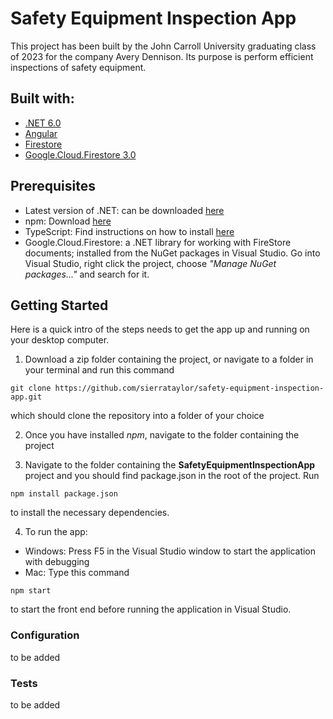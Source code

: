 # Safety Equipment Inspection App

This project has been built by the John Carroll University graduating class of 2023 for the company Avery Dennison. Its purpose is perform efficient inspections of safety equipment.

## Built with:
- [.NET 6.0](https://dotnet.microsoft.com/en-us/download/dotnet/6.0)
- [Angular](https://angular.io/docs)
- [Firestore](https://firebase.google.com/support/releases)
- [Google.Cloud.Firestore 3.0](https://cloud.google.com/dotnet/docs/reference/Google.Cloud.Firestore/latest) 

## Prerequisites

- Latest version of .NET: can be downloaded [here](https://dotnet.microsoft.com/en-us/download)
- npm: Download [here](https://docs.npmjs.com/downloading-and-installing-node-js-and-npm) 
- TypeScript: Find instructions on how to install [here](https://www.typescriptlang.org/download)
- Google.Cloud.Firestore: a .NET library for working with FireStore documents; installed from the NuGet packages in Visual Studio. Go into Visual Studio, right click the project, choose *"Manage NuGet packages..."* and search for it.

## Getting Started

Here is a quick intro of the steps needs to get the app up and running on your desktop computer.

1. Download a zip folder containing the project, or navigate to a folder in your terminal and run this command
```
git clone https://github.com/sierrataylor/safety-equipment-inspection-app.git
```
which should clone the repository into a folder of your choice

2. Once you have installed *npm*, navigate to the folder containing the project 

3. Navigate to the folder containing the **SafetyEquipmentInspectionApp** project and you should find package.json in the root of the project. Run 
```
npm install package.json
```
to install the necessary dependencies.

4. To run the app:
 - Windows: Press F5 in the Visual Studio window to start the application with debugging
 - Mac:
 Type this command
 ```
 npm start
 ```
 to start the front end before running the application in Visual Studio.
 
 ### Configuration
 to be added
 
 ### Tests
 to be added